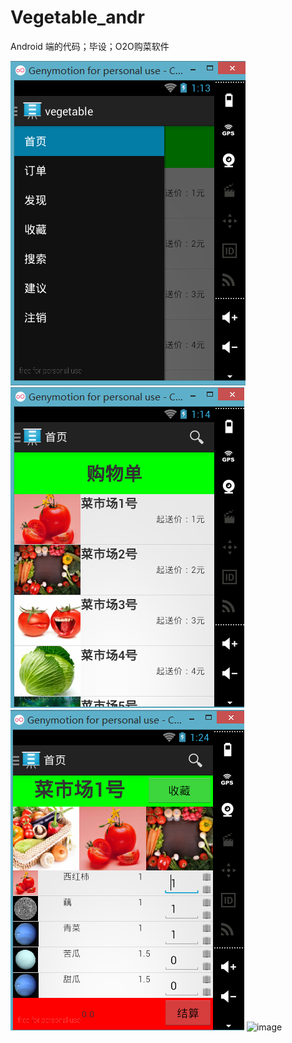 # Vegetable_andr
Android 端的代码；毕设；O2O购菜软件

![image](https://github.com/yuye7xing/Vegetable_andr/blob/master/master_drawing/2.PNG)
![image](https://github.com/yuye7xing/Vegetable_andr/blob/master/master_drawing/3.PNG)
![image](https://github.com/yuye7xing/Vegetable_andr/blob/master/master_drawing/4.PNG)
![image](https://github.com/yuye7xing/Vegetable_andr/blob/master/master_drawing/1.PNG)
